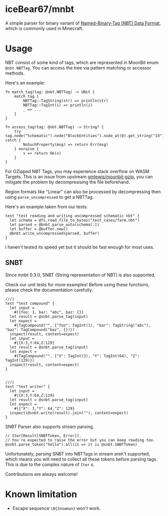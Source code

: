 # iceBear67/mnbt

A simple parser for binary variant of [Named-Binary-Tag (NBT) Data Format](https://minecraft.wiki/w/NBT_format), which is commonly used in Minecraft.

# Usage

NBT consist of some kind of tags, which are represented in MoonBit enum `@nbt.NBTTag`. You can access the tree via pattern matching or accessor methods.

Here's an example:

```MoonBit
fn match_tag(tag: @nbt.NBTTag) -> UNit {
    match tag {
        NBTTag::TagString(str) => println(str)
        NBTTag::TagInt(i) => println(i)
        _ => ...
    }
}

fn access_tag(tag: @nbt.NBTTag) -> String? {
    try tag.node("Schematic").node("BlockEntities").node_at(0).get_string("Id") catch {
        NoSuchProperty(msg) => return Err(msg)
    } noraise {
        v => return Ok(v)
    }
}
```

For GZipped NBT Tags, you may experience stack overflow on WASM Targets. This is an issue from upstream [gmlewis/moonbit-gzip](https://github.com/gmlewis/moonbit-gzip/releases/tag/v0.25.0), you can mitigate the problem by decompresising the file beforehand.

Region formats like "Linear" can also be processed by decompressing then using `parse_uncompressed` to get a NBTTag.

Here's an example taken from our tests:
```MoonBit
test "test reading and writing uncompressed schematic nbt" {
  let schema = @fs.read_file_to_bytes("test_cases/farm.nbt")
  let parsed = @bnbt.parse_auto(schema[:])
  let buffer = @buffer.new()
  @bnbt.write_uncompressed(parsed, buffer)
}
```

I haven't tested its speed yet but it should be fast enough for most uses.

## SNBT

Since mnbt 0.3.0, SNBT (String representation of NBT) is also supported.

Check our unit tests for more examples! Before using these functions, please check the documentation carefully.

```moonbit
///|
test "test compound" {
  let input =
    #|{foo: 1, bar: "abc", baz: {}}
  let result = @snbt.parse_tag(input)
  let expect =
    #|TagCompound("", {"foo": TagInt(1), "bar": TagString("abc"), "baz": TagCompound("baz", {})})
  inspect(result, content=expect)
  let input =
    #|{X:3,Y:64,Z:129}
  let result = @snbt.parse_tag(input)
  let expect =
    #|TagCompound("", {"X": TagInt(3), "Y": TagInt(64), "Z": TagInt(129)})
  inspect(result, content=expect)
}


///|
test "test writer" {
  let input =
    #|{X:3,Y:64,Z:129}
  let result = @snbt.parse_tag(input)
  let expect =
    #|{"X": 3,"Y": 64,"Z": 129}
  inspect(@snbt.write(result).join(""), content=expect)
}
```

SNBT Parser also supports stream parsing.
```moonbit
// Iter[Result[SNBTToken, Error]].
// You're expected to raise the error but you can keep reading too.
@snbt.parse_token("hello").all(it => it is @snbt.SNBTToken)
```

Unfortunately, parsing SNBT into NBTTags in stream aren't supported, which means you will need to
collect all these tokens before parsing tags. This is due to the complex nature of `Iter` s. 

Contributions are always welcome!


# Known limitation

- Escape sequence `\N{Snowman}` won't work.